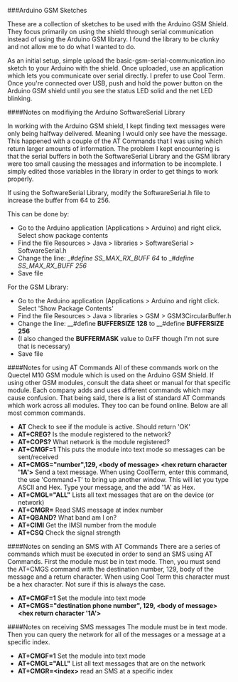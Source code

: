 ###Arduino GSM Sketches

These are a collection of sketches to be used with the Arduino GSM Shield.  They focus primarily on using the shield through serial communication instead of using the Arduino GSM library.  I found the library to be clunky and not allow me to do what I wanted to do.  

As an initial setup, simple upload the basic-gsm-serial-communication.ino sketch to your Arduino with the shield.  Once uploaded, use an application which lets you communicate over serial directly.  I prefer to use Cool Term.  Once you're connected over USB, push and hold the power button on the Arduino GSM shield until you see the status LED solid and the net LED blinking.

####Notes on modifiying the Arduino SoftwareSerial Library

In working with the Arduino GSM shield, I kept finding text messages were only being halfway delivered.  Meaning I would only see have the message.  This happened with a couple of the AT Commands that I was using which return larger amounts of information.  The problem I kept encountering is that the serial buffers in both the SoftwareSerial Library and the GSM library were too small causing the messages and information to be incomplete.  I simply edited those variables in the library in order to get things to work properly.

If using the SoftwareSerial Library, modify the SoftwareSerial.h file to increase the buffer from 64 to 256.

This can be done by:

- Go to the Arduino application (Applications > Arduino) and right click. Select show package contents
- Find the file Resources > Java > libraries > SoftwareSerial > SoftwareSerial.h
- Change the line: __#define _SS_MAX_RX_BUFF 64__   to __#define _SS_MAX_RX_BUFF 256__
- Save file

For the GSM Library:

- Go to the Arduino application (Applications > Arduino and right click.  Select 'Show Package Contents'
- Find the file Resources > Java > libraries > GSM > GSM3CircularBuffer.h 
- Change the line: __#define __BUFFERSIZE__ __128__   to __#define __BUFFERSIZE__ __256__  
- (I also changed the __BUFFERMASK__ value to 0xFF though I'm not sure that is necessary)
- Save file

####Notes for using AT Commands
All of these commands work on the Quectel M10 GSM module which is used on the Arduino GSM Shield.  If using other GSM modules, consult the data sheet or manual for that specific module.  Each company adds and uses different commands which may cause confusion.  That being said, there is a list of standard AT Commands which work across all modules.  They too can be found online.  Below are all most common commands.

- __AT__  Check to see if the module is active.  Should return 'OK'
- __AT+CREG?__ Is the module registered to the network?
- __AT+COPS?__ What network is the module registered?
- __AT+CMGF=1__ This puts the module into text mode so messages can be sent/received
- __AT+CMGS="number",129, \<body of message\> \<hex return character '1A'\>__ Send a text message.  When using CoolTerm, enter this command, the use 'Command+T' to bring up another window.  This will let you type ASCII and Hex.  Type your message, and the add '1A' as Hex.
- __AT+CMGL="ALL"__ Lists all text messages that are on the device (or network)
- __AT+CMGR=<index>__ Read SMS message at index number
- __AT+QBAND?__ What band am I on?
- __AT+CIMI__ Get the IMSI number from the module
- __AT+CSQ__ Check the signal strength

####Notes on sending an SMS with AT Commands
There are a series of commands which must be executed in order to send an SMS using AT Commands.  First the module must be in text mode.  Then, you must send the AT+CMGS command with the destination number, 129, body of the message and a return character.  When using Cool Term this character must be a hex character.  Not sure if this is always the case.

- __AT+CMGF=1__ Set the module into text mode
- __AT+CMGS="destination phone number", 129, \<body of message\> \<hex return character '1A'\>__

####Notes on receiving SMS messages
The module must be in text mode.  Then you can query the network for all of the messages or a message at a specific index.
- __AT+CMGF=1__ Set the module into text mode
- __AT+CMGL="ALL"__ List all text messages that are on the network
- __AT+CMGR=\<index\>__ read an SMS at a specific index
